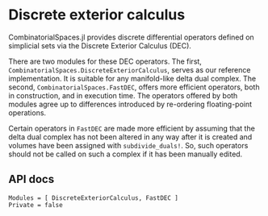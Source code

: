 # Discrete exterior calculus

CombinatorialSpaces.jl provides discrete differential operators defined on simplicial sets via the Discrete Exterior Calculus (DEC).

There are two modules for these DEC operators. The first, `CombinatorialSpaces.DiscreteExteriorCalculus`, serves as our reference implementation. It is suitable for any manifold-like delta dual complex. The second, `CombinatorialSpaces.FastDEC`, offers more efficient operators, both in construction, and in execution time. The operators offered by both modules agree up to differences introduced by re-ordering floating-point operations.

Certain operators in `FastDEC` are made more efficient by assuming that the delta dual complex has not been altered in any way after it is created and volumes have been assigned with `subdivide_duals!`. So, such operators should not be called on such a complex if it has been manually edited.

## API docs

```@autodocs
Modules = [ DiscreteExteriorCalculus, FastDEC ]
Private = false
```
